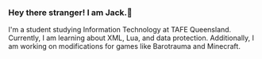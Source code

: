 ### Hey there stranger! I am Jack.👋

I'm a student studying Information Technology at TAFE Queensland. Currently, I am learning about XML, Lua, and data protection. Additionally, I am working on modifications for games like Barotrauma and Minecraft.




<!--
**jackburtonself/jackburtonself** is a ✨ _special_ ✨ repository because its `README.md` (this file) appears on your GitHub profile.

Here are some ideas to get you started:

- 🔭 I’m currently working on ...
- 🌱 I’m currently learning ...
- 👯 I’m looking to collaborate on ...
- 🤔 I’m looking for help with ...
- 💬 Ask me about ...
- 📫 How to reach me: ...
- 😄 Pronouns: ...
- ⚡ Fun fact: ...
-->
